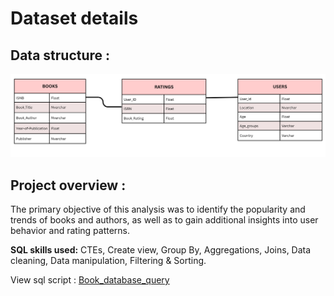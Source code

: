 # **Dataset details**

## Data structure :

![Books_database](./Books%20database%20EDR.png)

## Project overview :

The primary objective of this analysis was to identify the popularity and trends of books and authors, as well as to gain additional insights into user behavior and rating patterns.

**SQL skills used:** CTEs, Create view, Group By, Aggregations, Joins, Data cleaning, Data manipulation, Filtering & Sorting.

View sql script : [Book_database_query](Book_query.sql)
